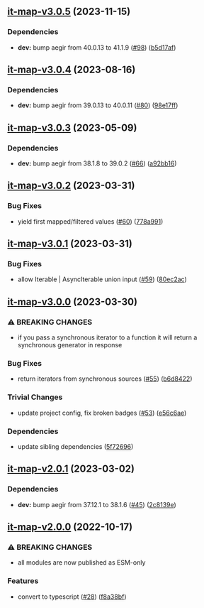 ## [it-map-v3.0.5](https://github.com/achingbrain/it/compare/it-map-v3.0.4...it-map-v3.0.5) (2023-11-15)


### Dependencies

* **dev:** bump aegir from 40.0.13 to 41.1.9 ([#98](https://github.com/achingbrain/it/issues/98)) ([b5d17af](https://github.com/achingbrain/it/commit/b5d17af750dfa2191423dcf06f37b06e5a866ec8))

## [it-map-v3.0.4](https://github.com/achingbrain/it/compare/it-map-v3.0.3...it-map-v3.0.4) (2023-08-16)


### Dependencies

* **dev:** bump aegir from 39.0.13 to 40.0.11 ([#80](https://github.com/achingbrain/it/issues/80)) ([98e17ff](https://github.com/achingbrain/it/commit/98e17ff5f108fce177d98a56c201533a415623e4))

## [it-map-v3.0.3](https://github.com/achingbrain/it/compare/it-map-v3.0.2...it-map-v3.0.3) (2023-05-09)


### Dependencies

* **dev:** bump aegir from 38.1.8 to 39.0.2 ([#66](https://github.com/achingbrain/it/issues/66)) ([a92bb16](https://github.com/achingbrain/it/commit/a92bb1690e8d584292e37c878d40f437036721a7))

## [it-map-v3.0.2](https://github.com/achingbrain/it/compare/it-map-v3.0.1...it-map-v3.0.2) (2023-03-31)


### Bug Fixes

* yield first mapped/filtered values ([#60](https://github.com/achingbrain/it/issues/60)) ([778a991](https://github.com/achingbrain/it/commit/778a9918b13dd5b8743f34f5cb0a9e256aa2a0b7))

## [it-map-v3.0.1](https://github.com/achingbrain/it/compare/it-map-v3.0.0...it-map-v3.0.1) (2023-03-31)


### Bug Fixes

* allow Iterable | AsyncIterable union input ([#59](https://github.com/achingbrain/it/issues/59)) ([80ec2ac](https://github.com/achingbrain/it/commit/80ec2ace4f64b6291b39cb51bc5ebe2cedba7152))

## [it-map-v3.0.0](https://github.com/achingbrain/it/compare/it-map-v2.0.1...it-map-v3.0.0) (2023-03-30)


### ⚠ BREAKING CHANGES

* if you pass a synchronous iterator to a function it will return a synchronous generator in response

### Bug Fixes

* return iterators from synchronous sources ([#55](https://github.com/achingbrain/it/issues/55)) ([b6d8422](https://github.com/achingbrain/it/commit/b6d84222eb8e6d8c8956810d0e2ec1f065909742))


### Trivial Changes

* update project config, fix broken badges ([#53](https://github.com/achingbrain/it/issues/53)) ([e56c6ae](https://github.com/achingbrain/it/commit/e56c6ae9a0a766b5eab77040e92b2e034ce52d2e))


### Dependencies

* update sibling dependencies ([5f72696](https://github.com/achingbrain/it/commit/5f726968d434a28df6a4864b0314e8c49cab08dd))

## [it-map-v2.0.1](https://github.com/achingbrain/it/compare/it-map-v2.0.0...it-map-v2.0.1) (2023-03-02)


### Dependencies

* **dev:** bump aegir from 37.12.1 to 38.1.6 ([#45](https://github.com/achingbrain/it/issues/45)) ([2c8139e](https://github.com/achingbrain/it/commit/2c8139ef060efa72c386aa3863e6c575f6f199e5))

## [it-map-v2.0.0](https://github.com/achingbrain/it/compare/it-map-v1.0.6...it-map-v2.0.0) (2022-10-17)


### ⚠ BREAKING CHANGES

* all modules are now published as ESM-only

### Features

* convert to typescript ([#28](https://github.com/achingbrain/it/issues/28)) ([f8a38bf](https://github.com/achingbrain/it/commit/f8a38bfb1b902e8101f1077eb33c3cea49819464))
